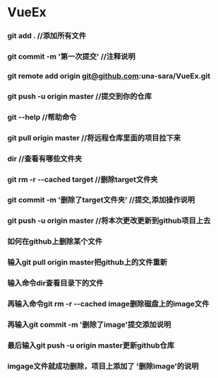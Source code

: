 # VueEx

### git add . //添加所有文件
### git commit -m '第一次提交' //注释说明
### git remote add origin git@github.com:una-sara/VueEx.git
### git push -u origin master //提交到你的仓库
### git --help //帮助命令
### git pull origin master //将远程仓库里面的项目拉下来
### dir //查看有哪些文件夹
### git rm -r --cached target //删除target文件夹
### git commit -m '删除了target文件夹' //提交,添加操作说明
### git push -u origin master //将本次更改更新到github项目上去
### 如何在github上删除某个文件
### 输入git pull origin master把github上的文件重新
### 输入命令dir查看目录下的文件
### 再输入命令git rm -r --cached image删除磁盘上的image文件
### 再输入git commit -m '删除了image'提交添加说明
### 最后输入git push -u origin master更新github仓库
### imgage文件就成功删除，项目上添加了 '删除image'的说明
